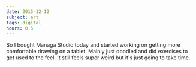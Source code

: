 ```yaml
---
date: 2015-12-12
subject: art
tags: digital
hours: 0.5
---
```


So I bought Managa Studio today and started working on getting more comfortable drawing on a tablet. Mainly just doodled and did exercises to get used to the feel. It still feels super weird but it's just going to take time.
